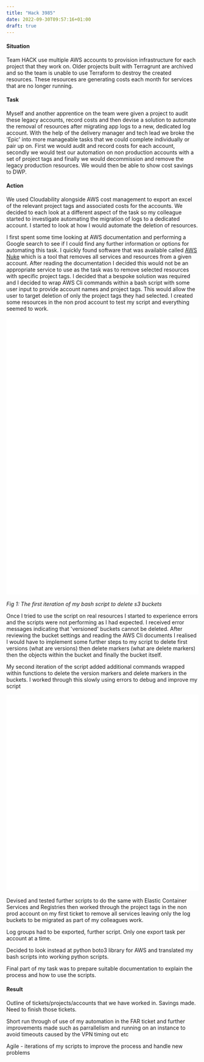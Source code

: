 ```yaml
---
title: "Hack 3985"
date: 2022-09-30T09:57:16+01:00
draft: true
---
```


#### Situation

Team HACK use multiple AWS accounts to provision infrastructure for each project that they work on. Older projects built with Terragrunt are archived and so the team is unable to use Terraform to destroy the created resources. These resources are generating costs each month for services that are no longer running.

#### Task

Myself and another apprentice on the team were given a project to audit these legacy accounts, record costs and then devise a solution to automate the removal of resources after migrating app logs to a new, dedicated log account. With the help of the delivery manager and tech lead we broke the 'Epic' into more manageable tasks that we could complete individually or pair up on. First we would audit and record costs for each account, secondly we would test our automation on non production accounts with a set of project tags and finally we would decommission and remove the legacy production resources. We would then be able to show cost savings to DWP.

#### Action

We used Cloudability alongside AWS cost management to export an excel of the relevant project tags and associated costs for the accounts.
We decided to each look at a different aspect of the task so my colleague started to investigate automating the migration of logs to a dedicated account. I started to look at how I would automate the deletion of resources.

I first spent some time looking at AWS documentation and performing a Google search to see if I could find any further information or options for automating this task. I quickly found software that was available called [AWS Nuke](https://github.com/rebuy-de/aws-nuke) which is a tool that removes all services and resources from a given account. After reading the documentation I decided this would not be an appropriate service to use as the task was to remove selected resources with specific project tags. I decided that a bespoke solution was required and I decided to wrap AWS Cli commands within a bash script with some user input to provide account names and project tags. This would allow the user to target deletion of only the project tags they had selected. I created some resources in the non prod account to test my script and everything seemed to work.

![First iteration of the bash script](bash1.svg)

*Fig 1: The first iteration of my bash script to delete s3 buckets*

Once I tried to use the script on real resources I started to experience errors and the scripts were not performing as I had expected. I received error messages indicating that 'versioned' buckets cannot be deleted. After reviewing the bucket settings and reading the AWS Cli documents I realised I would have to implement some further steps to my script to delete first versions (what are versions) then delete markers (what are delete markers) then the objects within the bucket and finally the bucket itself.

My second iteration of the script added additional commands wrapped within functions to delete the version markers and delete markers in the buckets. I worked through this slowly using errors to debug and improve my script

![Second iteration of the bash script](bash2.svg)

Devised and tested further scripts to do the same with Elastic Container Services and Registries then worked through the project tags in the non prod account on my first ticket to remove all services leaving only the log buckets to be migrated as part of my colleagues work.

Log groups had to be exported, further script. Only one export task per account at a time.

Decided to look instead at python boto3 library for AWS and translated my bash scripts into working python scripts.

Final part of my task was to prepare suitable documentation to explain the process and how to use the scripts.

#### Result

Outline of tickets/projects/accounts that we have worked in. Savings made. Need to finish those tickets.

Short run through of use of my automation in the FAR ticket and further improvements made such as parrallelism and running on an instance to avoid timeouts caused by the VPN timing out etc

Agile - iterations of my scripts to improve the process and handle new problems
